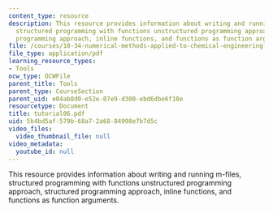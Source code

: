 ```yaml
---
content_type: resource
description: This resource provides information about writing and running m-files,
  structured programming with functions unstructured programming approach, structured
  programming approach, inline functions, and functions as function arguments.
file: /courses/10-34-numerical-methods-applied-to-chemical-engineering-fall-2005/5b4bd5af579b68a72a6884998e7b7d5c_tutorial06.pdf
file_type: application/pdf
learning_resource_types:
- Tools
ocw_type: OCWFile
parent_title: Tools
parent_type: CourseSection
parent_uid: e04ab8d0-e52e-07e9-d308-ebd6dbe6f10e
resourcetype: Document
title: tutorial06.pdf
uid: 5b4bd5af-579b-68a7-2a68-84998e7b7d5c
video_files:
  video_thumbnail_file: null
video_metadata:
  youtube_id: null
---
```

This resource provides information about writing and running m-files, structured programming with functions unstructured programming approach, structured programming approach, inline functions, and functions as function arguments.

